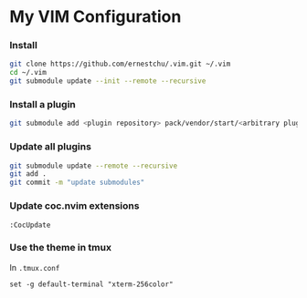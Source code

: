# My VIM Configuration

### Install
```sh
git clone https://github.com/ernestchu/.vim.git ~/.vim
cd ~/.vim
git submodule update --init --remote --recursive
```

### Install a plugin
```sh
git submodule add <plugin repository> pack/vendor/start/<arbitrary plugin name>
```

### Update all plugins
```sh
git submodule update --remote --recursive
git add .
git commit -m "update submodules"
```
### Update coc.nvim extensions
```vim
:CocUpdate
```

### Use the theme in tmux
In `.tmux.conf`
```
set -g default-terminal "xterm-256color"
```
